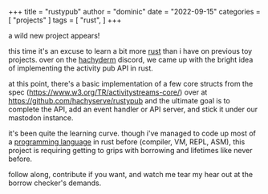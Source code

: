 +++
title = "rustypub"
author = "dominic"
date = "2022-09-15"
categories = [
  "projects"
]
tags = [
  "rust",
]
+++

a wild new project appears!

this time it's an excuse to learn a bit more [rust](https://www.rust-lang.org) 
than i have on previous toy projects.  over on the
[hachyderm](https://hachyderm.io) discord, we came up with the bright idea of
implementing the activity pub API in rust.

at this point, there's a basic implementation of a few core structs from the
spec (https://www.w3.org/TR/activitystreams-core/) over at
https://github.com/hachyserve/rustypub and the ultimate goal is to complete the
API, add an event handler or API server, and stick it under our mastodon
instance.

it's been quite the learning curve.  though i've managed to code up most of a
[programming language](https://github.com/dmah42/mrdo) in rust before
(compiler, VM, REPL, ASM), this project is requiring getting to grips with
borrowing and lifetimes like never before.

follow along, contribute if you want, and watch me tear my hear out at the
borrow checker's demands.